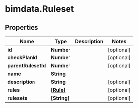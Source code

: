 # bimdata.Ruleset

## Properties
Name | Type | Description | Notes
------------ | ------------- | ------------- | -------------
**id** | **Number** |  | [optional] 
**checkPlanId** | **Number** |  | [optional] 
**parentRulesetId** | **Number** |  | [optional] 
**name** | **String** |  | 
**description** | **String** |  | [optional] 
**rules** | [**[Rule]**](Rule.md) |  | [optional] 
**rulesets** | **[String]** |  | [optional] 



